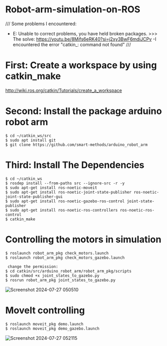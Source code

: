# Robot-arm-simulation-on-ROS
/// 
Some problems I encountered: 
   - E: Unable to correct problems, you have held broken packages. >>> The solve: https://youtu.be/8Mifs6eRK40?si=j2xy3BwF6mdiJCPv
     -I encountered the error "catkin_: command not found"
                                                              ///
                                                              
# First: Create a workspace by using catkin_make  
 http://wiki.ros.org/catkin/Tutorials/create_a_workspace

# Second: Install the package arduino robot arm
    $ cd ~/catkin_ws/src 
    $ sudo apt install git 
    $ git clone https://github.com/smart-methods/arduino_robot_arm

# Third: Install The Dependencies
    $ cd ~/catkin_ws
    $ rosdep install --from-paths src --ignore-src -r -y
    $ sudo apt-get install ros-noetic-moveit 
    $ sudo apt-get install ros-noetic-joint-state-publisher ros-noetic-joint-state-publisher-gui
    $ sudo apt-get install ros-noetic-gazebo-ros-control joint-state-publisher
    $ sudo apt-get install ros-noetic-ros-controllers ros-noetic-ros-control
    $ catkin_make


 # Controlling the motors in simulation
 
    $ roslaunch robot_arm_pkg check_motors.launch 
    $ roslaunch robot_arm_pkg check_motors_gazebo.launch 
     
     change the permission:
    $ cd catkin/src/arduino_robot_arm/robot_arm_pkg/scripts 
    $ sudo chmod +x joint_states_to_gazebo.py
    $ rosrun robot_arm_pkg joint_states_to_gazebo.py 
![Screenshot 2024-07-27 050510](https://github.com/user-attachments/assets/1d14869c-e746-49ec-91af-ccd067e8619f)


 # MoveIt controlling
    $ roslaunch moveit_pkg demo.launch
    $ roslaunch moveit_pkg demo_gazebo.launch
![Screenshot 2024-07-27 052115](https://github.com/user-attachments/assets/a188d093-056e-4c55-bc9d-82f9ec298e4e)
